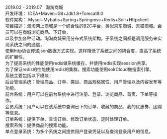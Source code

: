 2019.02 - 2019.07   淘淘商城     
开发环境： IDEA+Maven+Git+Jdk1.8+Tomcat8.0  
软件架构： Mysql+Mybatis+Spring+Springmvc+Redis+Solr+Httpclient  
项目描述：淘淘网上商城是一个综合性的B2C平台，类似京东商城、天猫商城。会员可以在商城浏览商品、下订单，  
以及参加各种活动。淘淘商城采用分布式系统架构，子系统之间都是调用服务来实现系统之间的通信，  
使用http协议传递json数据方式实现。这样降低了系统之间的耦合度，提高了系统的扩展性。  
为了提高系统的性能使用redis做系统缓存，并使用redis实现session共享。  
为了保证redis的性能使用redis的集群。搜索功能使用solrCloud做搜索引擎。  
系统主要包括以下模块：  
后台管理系统：管理商品、订单、类目、商品规格属性、用户管理以及内容发布等功能。  
前台系统：用户可以在前台系统中进行注册、登录、浏览商品、首页、下单等操作。  
会员系统：用户可以在该系统中查询已下的订单、收藏的商品、我的优惠券、团购等信息。  
订单系统：提供下单、查询订单、修改订单状态、定时处理订单。  
搜索系统：提供商品的搜索功能。  
单点登录系统：为多个系统之间提供用户登录凭证以及查询登录用户的信息。  

